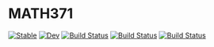 # MATH371

[![Stable](https://img.shields.io/badge/docs-stable-blue.svg)](https://mmogib.github.io/MATH371.jl/stable/)
[![Dev](https://img.shields.io/badge/docs-dev-blue.svg)](https://mmogib.github.io/MATH371.jl/dev/)
[![Build Status](https://github.com/mmogib/MATH371.jl/actions/workflows/CI.yml/badge.svg?branch=master)](https://github.com/mmogib/MATH371.jl/actions/workflows/CI.yml?query=branch%3Amaster)
[![Build Status](https://app.travis-ci.com/mmogib/MATH371.jl.svg?branch=master)](https://app.travis-ci.com/mmogib/MATH371.jl)
[![Build Status](https://ci.appveyor.com/api/projects/status/github/mmogib/MATH371.jl?svg=true)](https://ci.appveyor.com/project/mmogib/MATH371-jl)
